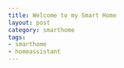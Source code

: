 ```yaml
---
title: Welcome to my Smart Home
layout: post
category: smarthome
tags:
- smarthome
- homeassistant
---
```



